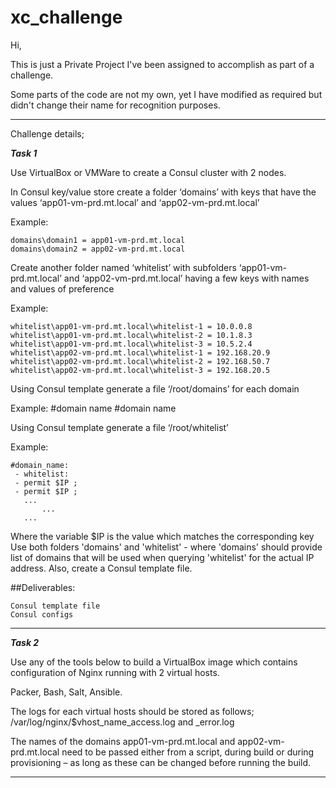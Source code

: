 # xc_challenge

Hi, 

This is just a Private Project I've been assigned to accomplish as part of a challenge. 

Some parts of the code are not my own, yet I have modified as required but didn't change their name for recognition purposes.

----

Challenge details;

***Task 1***

Use VirtualBox or VMWare to create a Consul cluster with 2 nodes.

In Consul key/value store create a folder ‘domains’ with keys that have the values
‘app01-vm-prd.mt.local’ and ‘app02-vm-prd.mt.local’

Example:

	domains\domain1 = app01-vm-prd.mt.local
	domains\domain2 = app02-vm-prd.mt.local

Create another folder named ‘whitelist’ with subfolders ‘app01-vm-prd.mt.local’
and ‘app02-vm-prd.mt.local’ having a few keys with names and values of preference

Example:

	whitelist\app01-vm-prd.mt.local\whitelist-1 = 10.0.0.8
	whitelist\app01-vm-prd.mt.local\whitelist-2 = 10.1.8.3
	whitelist\app01-vm-prd.mt.local\whitelist-3 = 10.5.2.4
	whitelist\app02-vm-prd.mt.local\whitelist-1 = 192.168.20.9
	whitelist\app02-vm-prd.mt.local\whitelist-2 = 192.168.50.7
	whitelist\app02-vm-prd.mt.local\whitelist-3 = 192.168.20.5

Using Consul template generate a file ‘/root/domains’ for each domain

Example:
	#domain name
	#domain name

Using Consul template generate a file ‘/root/whitelist’

Example:

	#domain_name:
	 - whitelist:
	 - permit $IP ;
	 - permit $IP ;
	   ...
           ...
	   ...


Where the variable $IP is the value which matches the corresponding key
Use both folders 'domains' and 'whitelist' - where 'domains' should provide list of domains
that will be used when querying 'whitelist' for the actual IP address. Also, create a Consul
template file.

##Deliverables:

	Consul template file
	Consul configs

----

***Task 2***

Use any of the tools below to build a VirtualBox image which contains configuration of Nginx running with 2 virtual hosts.

Packer, Bash, Salt, Ansible.

The logs for each virtual hosts should be stored as follows;
	/var/log/nginx/$vhost_name_access.log and _error.log

The names of the domains app01-vm-prd.mt.local and app02-vm-prd.mt.local need
to be passed either from a script, during build or during provisioning – as long as these can be
changed before running the build.

----
